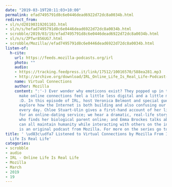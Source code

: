 ```yaml
---
date: "2019-03-19T20:11:03+10:00"
permalink: efad7495791d8c6e0446dead6922d72dc8a0034b.html
redirect_from:
- sl/n/d20190319201103.html
- sl/n/s/hefad7495791d8c6e0446dead6922d72dc8a0034b.html
- scrobble/2019/03/19/efad7495791d8c6e0446dead6922d72dc8a0034b.html
- sl/n/s/ZPTwr856UG7.html
- scrobble/Mozilla//efad7495791d8c6e0446dead6922d72dc8a0034b.html
listen-of:
  h-cite:
    url: https://feeds.mozilla-podcasts.org/irl
    photo: ""
    audio:
    - https://tracking.feedpress.it/link/17512/10016570/588ea281.mp3
    - http://archive.org/download/IRL_Online_Life_Is_Real_Life-Podcast-by-Mozilla/588ea281.mp3
    name: Virtual Connections
    author: Mozilla
    content: ":'-) Ever wonder why emoticons exist? They popped up in the 1980s to
      make online connections feel a little less digital and a little more personal
      :D. In this episode of IRL, host Veronica Belmont and special guest Peter Rojas
      explore how the Internet is both building and also confusing our relationships
      every day. Chloe Stuart-Ulin gives a first-hand account of her life as a \u201Ccloser\u201D
      for an online-dating service; we hear a dramatic, real-life story about a woman
      who finds her biological parent online; and Emma Brockes talks about how we
      can all maintain humanity while interacting with others on the internet.\n\nIRL
      is an original podcast from Mozilla. For more on the series go to irlpodcast.org\n"
title: ' \ud83c\udfa7 Listened to Virtual Connections by Mozilla From IRL - Online
  Life Is Real Life'
categories:
- scrobble
- audio
- IRL - Online Life Is Real Life
- Mozilla
- March
- 2019
- 19
---
```


